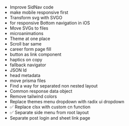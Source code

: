 - Improve SidNav code
- make mobile responsive first
- Transform svg with SVGO
- <meta name="viewport" content="viewport-fit=cover"> for responsive Bottom navigation in iOS
- Move SVGs to files
- microanimations
- Theme at one place
- Scroll bar same
- career form page fill
- button as link component
- haptics on copy
- fallback navigator
- JSON ld
- head metadata
- move prisma files
- Find a way for separated non nested layout
- Common response data object
- Remove tailwind colors
- Replace themes menu dropdown with radix ui dropdown
- ✅ Replace clsx with custom cn function
- ✅ Separate side menu from root layout
- Separate post login and sheet link page
